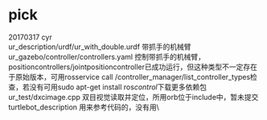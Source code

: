 # pick
20170317 cyr\
ur_description/urdf/ur_with_double.urdf 带抓手的机械臂\
ur_gazebo/controller/controllers.yaml 控制带抓手的机械臂，positioncontrollers/jointpositioncontroller已成功运行，但这种类型不一定存在于原始版本，可用rosservice call /controller_manager/list_controller_types检查，若没有可用sudo apt-get install ros*control*下载更多依赖包\
ur_test/dxcimage.cpp 双目视觉读取并定位，所用orb位于include中，暂未提交\
turtlebot_description 用来参考代码的，没有用\

